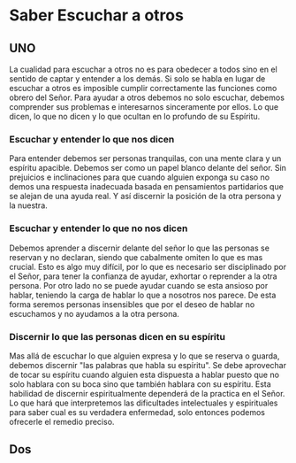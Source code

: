 # Saber Escuchar a otros
## UNO
La cualidad para escuchar a otros no es para obedecer a todos sino en el sentido de captar y entender a los demás. Si solo se habla en lugar de escuchar a otros es imposible cumplir correctamente las funciones como obrero del Señor. Para ayudar a otros debemos no solo escuchar, debemos comprender sus problemas e interesarnos sinceramente por ellos. Lo que dicen, lo que no dicen y lo que ocultan en lo profundo de su Espíritu.

### Escuchar y entender lo que nos dicen
Para entender debemos ser personas tranquilas, con una mente clara y un espíritu apacible. Debemos ser como un papel blanco delante del señor. Sin prejuicios e inclinaciones para que cuando alguien exponga su caso no demos una respuesta inadecuada basada en pensamientos partidarios que se alejan de una ayuda real. Y así discernir la posición de la otra persona y la nuestra.
### Escuchar y entender lo que no nos dicen
Debemos aprender a discernir delante del señor lo que las personas se reservan y no declaran, siendo que cabalmente omiten lo que es mas crucial. Esto es algo muy difícil, por lo que es necesario ser disciplinado por el Señor, para tener la confianza de ayudar, exhortar o reprender a la otra persona. Por otro lado no se puede ayudar cuando se esta ansioso por hablar, teniendo la carga de hablar lo que a nosotros nos parece. De esta forma seremos personas insensibles que por el deseo de hablar no escuchamos y no ayudamos a la otra persona.
### Discernir lo que las personas dicen en su espíritu
Mas allá de escuchar lo que alguien expresa y lo que se reserva o guarda, debemos discernir "las palabras que habla su espíritu". Se debe aprovechar de tocar su espíritu cuando alguien esta dispuesta a hablar puesto que no solo hablara con su boca sino que también hablara con su espíritu. Esta habilidad de discernir espiritualmente dependerá de la practica en el Señor. Lo que hará que interpretemos las dificultades intelectuales y espirituales para saber cual es su verdadera enfermedad, solo entonces podemos ofrecerle el remedio preciso.

## Dos
